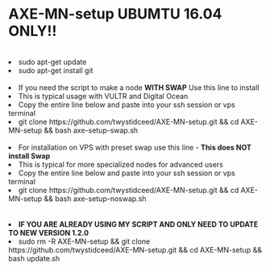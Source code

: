 # AXE-MN-setup UBUMTU 16.04 ONLY!!
<br>
<li>sudo apt-get update
<li>sudo apt-get install git
<br><br>
<li> If you need the script to make a node <b> WITH SWAP</b> Use this line to install
<li> This is typical usage with VULTR and Digital Ocean 
<li>Copy the entire line below and paste into your ssh session or vps terminal
<li>git clone https://github.com/twystidceed/AXE-MN-setup.git && cd AXE-MN-setup && bash axe-setup-swap.sh
<br><br>
<li> For installation on VPS with preset swap use this line - <b>This does NOT install Swap</b> 
<li> This is typical for more specialized nodes for advanced users
<li>Copy the entire line below and paste into your ssh session or vps terminal
<li>git clone https://github.com/twystidceed/AXE-MN-setup.git && cd AXE-MN-setup && bash axe-setup-noswap.sh
<br><br>
  <br>
<li><b>IF YOU ARE ALREADY USING MY SCRIPT AND ONLY NEED TO UPDATE TO NEW VERSION 1.2.0</b>
<li>sudo rm -R AXE-MN-setup && git clone https://github.com/twystidceed/AXE-MN-setup.git && cd AXE-MN-setup && bash update.sh

